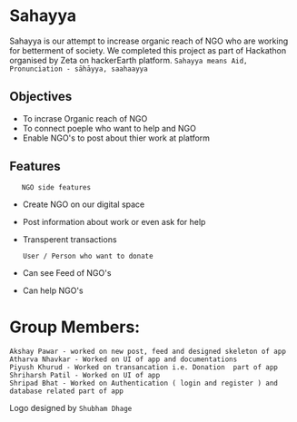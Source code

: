 # **Sahayya**

Sahayya  is our attempt to increase organic reach of NGO who are working for betterment of society. We completed this project as part of Hackathon organised by Zeta on hackerEarth platform.
```Sahayya means Aid, Pronunciation - sāhāyya, saahaayya```
## Objectives
- To incrase Organic reach of NGO 
- To connect poeple who want to help and NGO 
- Enable NGO's to post about thier work at platform

## Features

       NGO side features
  - Create NGO on our digital space 
  - Post information about work or even ask for help
  - Transperent transactions
 
        
        User / Person who want to donate
- Can see Feed of NGO's 
- Can help NGO's
    
# Group Members: 
```
Akshay Pawar - worked on new post, feed and designed skeleton of app  
Atharva Nhavkar - Worked on UI of app and documentations
Piyush Khurud - Worked on transancation i.e. Donation  part of app 
Shriharsh Patil - Worked on UI of app 
Shripad Bhat - Worked on Authentication ( login and register ) and database related part of app
```

Logo designed by ```Shubham Dhage``` 
